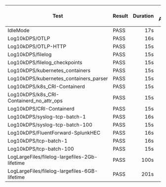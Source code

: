 | Test                                          | Result | Duration | CPU Avg% | CPU Max% | RAM Avg MiB | RAM Max MiB | Sent Items | Received Items | Log Records / sec |
| --------------------------------------------- | ------ | -------: | -------: | -------: | ----------: | ----------: | ---------: | -------------: | ----------------: |
| IdleMode                                      | PASS   |      17s |      0.6 |      2.3 |          46 |          65 |          0 |              0 |                   |
| Log10kDPS/OTLP                                | PASS   |      16s |     14.0 |     18.1 |          59 |          85 |     150100 |         150100 |                   |
| Log10kDPS/OTLP-HTTP                           | PASS   |      15s |      9.1 |     63.3 |          56 |          77 |     150100 |         150100 |                   |
| Log10kDPS/filelog                             | PASS   |      15s |     12.1 |     13.5 |          60 |          86 |     150100 |         150100 |                   |
| Log10kDPS/filelog_checkpoints                 | PASS   |      15s |     11.3 |     11.6 |          60 |          85 |     150100 |         150100 |                   |
| Log10kDPS/kubernetes_containers               | PASS   |      15s |     23.2 |     25.3 |          66 |          95 |     150100 |         150100 |                   |
| Log10kDPS/kubernetes_containers_parser        | PASS   |      15s |     23.1 |     72.8 |          60 |          85 |     150000 |         150000 |                   |
| Log10kDPS/k8s_CRI-Containerd                  | PASS   |      15s |     21.5 |     22.8 |          62 |          89 |     150000 |         150000 |                   |
| Log10kDPS/k8s_CRI-Containerd_no_attr_ops      | PASS   |      15s |     20.3 |     64.4 |          66 |          95 |     150100 |         150100 |                   |
| Log10kDPS/CRI-Containerd                      | PASS   |      15s |     13.1 |     13.9 |          64 |          91 |     150100 |         150100 |                   |
| Log10kDPS/syslog-tcp-batch-1                  | PASS   |      16s |     22.9 |     43.6 |          57 |          82 |     150100 |         150100 |                   |
| Log10kDPS/syslog-tcp-batch-100                | PASS   |      15s |      8.1 |     10.0 |          57 |          82 |     150100 |         150100 |                   |
| Log10kDPS/FluentForward-SplunkHEC             | PASS   |      16s |     31.9 |     69.9 |          65 |          89 |     150100 |         150100 |             9.381 |
| Log10kDPS/tcp-batch-1                         | PASS   |      16s |     18.6 |     21.5 |          57 |          82 |     150000 |         150000 |             9.375 |
| Log10kDPS/tcp-batch-100                       | PASS   |      15s |      8.1 |     90.7 |          59 |          82 |     150100 |         150100 |            10.006 |
| LogLargeFiles/filelog-largefiles-2Gb-lifetime | PASS   |     100s |      0.0 |      0.0 |           0 |           0 |   18804584 |       18804584 |           188.045 |
| LogLargeFiles/filelog-largefiles-6GB-lifetime | PASS   |     201s |      0.0 |      0.0 |           0 |           0 |   57050440 |       57050440 |           283.833 |